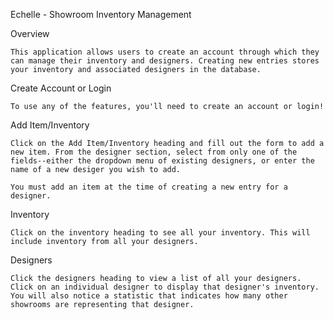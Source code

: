 Echelle - Showroom Inventory Management

Overview

    This application allows users to create an account through which they can manage their inventory and designers. Creating new entries stores your inventory and associated designers in the database.

Create Account or Login

    To use any of the features, you'll need to create an account or login!

Add Item/Inventory

    Click on the Add Item/Inventory heading and fill out the form to add a new item. From the designer section, select from only one of the fields--either the dropdown menu of existing designers, or enter the name of a new desiger you wish to add.

    You must add an item at the time of creating a new entry for a designer.

Inventory

    Click on the inventory heading to see all your inventory. This will include inventory from all your designers.

Designers

    Click the designers heading to view a list of all your designers. Click on an individual designer to display that designer's inventory. You will also notice a statistic that indicates how many other showrooms are representing that designer.
